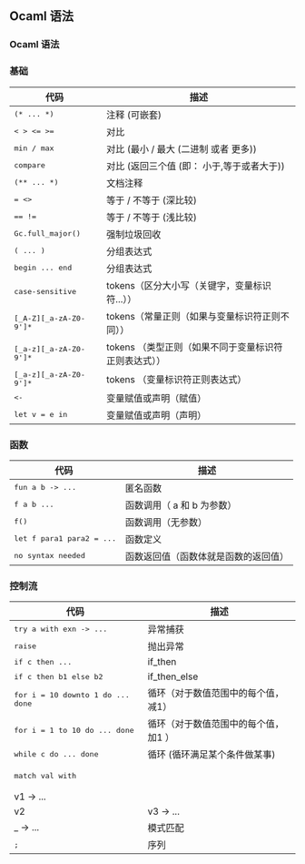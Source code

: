## Ocaml 语法

### Ocaml 语法

### 基础
| 代码  | 描述 |
|---|---|
|<tt>(* ... *)</tt>|注释 (可嵌套)|
|<tt>&lt; &gt; &lt;= &gt;=</tt>|对比|
|<tt>min / max</tt>|对比 (最小 / 最大 (二进制 或者 更多))|
|<tt>compare</tt>|对比 (返回三个值 (即： 小于,等于或者大于))|
|<tt>(** ... *)</tt>|文档注释|
|<tt>= &lt;&gt;</tt>|等于 / 不等于 (深比较)|
|<tt>== !=</tt>|等于 / 不等于 (浅比较)|
|<tt>Gc.full_major()</tt>|强制垃圾回收|
|<tt>( ... )</tt>|分组表达式|
|<tt>begin ... end</tt>|分组表达式|
|<tt>case-sensitive</tt>|tokens（区分大小写（关键字，变量标识符...））|
|<tt>[_A-Z][_a-zA-Z0-9']*</tt>|tokens（常量正则（如果与变量标识符正则不同））|
|<tt>[_a-z][_a-zA-Z0-9']*</tt>|tokens （类型正则（如果不同于变量标识符正则表达式））|
|<tt>[_a-z][_a-zA-Z0-9']*</tt>|tokens （变量标识符正则表达式）|
|<tt>&lt;-</tt>|变量赋值或声明（赋值）|
|<tt>let v = e in</tt>|变量赋值或声明（声明）|

### 函数
| 代码  | 描述 |
|---|---|
|<tt>fun a b -&gt; ...</tt>|匿名函数|
|<tt>f a b ...</tt>|函数调用（ a 和 b 为参数）|
|<tt>f()</tt>|函数调用（无参数）|
|<tt>let f para1 para2 = ...</tt>|函数定义|
|<tt>no syntax needed</tt>|函数返回值（函数体就是函数的返回值）|

### 控制流

| 代码  | 描述 |
|---|---|
|<tt>try a with exn -&gt; ...</tt>|异常捕获|
|<tt>raise</tt>|抛出异常|
|<tt>if c then ...</tt>|if_then|
|<tt>if c then b1 else b2</tt>|if_then_else|
|<tt>for i = 10 downto 1 do ... done</tt>|循环（对于数值范围中的每个值，减1）|
|<tt>for i = 1 to 10 do ... done</tt>|循环（对于数值范围中的每个值，加1 ）|
|<tt>while c do ... done</tt>|循环 (循环满足某个条件做某事)|
|<tt><pre>match val with
 | v1 -&gt; ...
 | v2 | v3 -&gt; ...
 | _ -&gt; ...</pre></tt>|模式匹配|
|<tt>;</tt>|序列|
